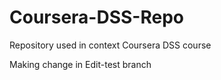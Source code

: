 # Coursera-DSS-Repo
Repository used in context Coursera DSS course

Making change in Edit-test branch
